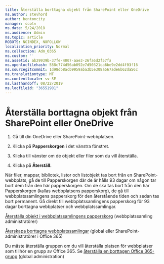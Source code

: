 ```yaml
---
title: Återställa borttagna objekt från SharePoint eller OneDrive
ms.author: stevhord
author: bentoncity
manager: scotv
ms.date: 5/24/2018
ms.audience: Admin
ms.topic: article
ROBOTS: NOINDEX, NOFOLLOW
localization_priority: Normal
ms.collection: Adm_O365
ms.custom: ''
ms.assetid: ab29939b-37fe-4007-aae3-26fa6d2f57fa
ms.openlocfilehash: 588c774d56ab092e7d50321ca6be9e2dd4f03f16
ms.sourcegitcommit: 1d98db8acb9959aba3b5e308a567ade6b62da56c
ms.translationtype: MT
ms.contentlocale: sv-SE
ms.lasthandoff: 08/22/2019
ms.locfileid: "36551901"
---
```

# <a name="restore-deleted-items-from-sharepoint-or-onedrive"></a>Återställa borttagna objekt från SharePoint eller OneDrive

1. Gå till din OneDrive eller SharePoint-webbplatsen.
    
2. Klicka på **Papperskorgen** i det vänstra fönstret. 
    
3. Klicka till vänster om de objekt eller filer som du vill återställa.
    
4. Klicka på **Återställ**. 
    
När filer, mappar, bibliotek, listor och listobjekt tas bort från en SharePoint-webbplats, gå de till Papperskorgen där de är hålls 93 dagar om någon tar bort dem från den här papperskorgen. Om de ska tas bort från den här Papperskorgen (kallas webbplatsens papperskorg), de gå till webbplatssamlingens papperskorg för den återstående tiden och sedan tas bort permanent. Gå direkt till webbplatssamlingens papperskorg för 93 dagar borttagna webbplatser och webbplatssamlingar.
  
[Återställa objekt i webbplatssamlingens papperskorg](https://go.microsoft.com/fwlink/?linkid=867800) (webbplatssamling administratörer) 
  
[Återskapa borttagna webbplatssamlingar](https://go.microsoft.com/fwlink/?linkid=867660) (global eller SharePoint-administratörer i Office 365) 
  
Du måste återställa gruppen om du vill återställa platsen för webbplatser som tillhör en grupp av Office 365. Se [återställa en borttagen Office 365-grupp](https://go.microsoft.com/fwlink/?linkid=867802) (global administration) 
  

